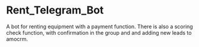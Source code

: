 # Rent_Telegram_Bot
A bot for renting equipment with a payment function. There is also a scoring check function, with confirmation in the group and and adding new leads to amocrm.
